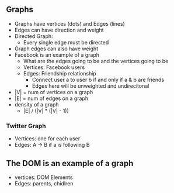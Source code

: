 ## Graphs
* Graphs have vertices (dots) and Edges (lines)
* Edges can have direction and weight
* Directed Graph: 
  * Every single edge must be directed
* Graph edges can also have weight
* Facebook is an example of a graph
  * What are the edges going to be and the vertices going to be
  * Vertices: Facebook users
  * Edges: Friendship relationship
    * Connect user a to user b if and only if a & b are friends
    * Edges here will be unweighted and undirecitonal
* |V| = num of vertices on a graph
* |E| = num of edges on a graph
* density of a graph
  * |E| / (|V| * (|V| - 1))

### Twitter Graph
* Vertices: one for each user
* Edges: A -> B if a is following B

## The DOM is an example of a graph
* vertices: DOM Elements
* Edges: parents, chidlren